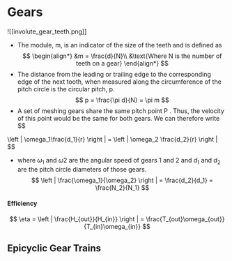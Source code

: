 # Gears
![[involute_gear_teeth.png]]
- The module, m, is an indicator of the size of the teeth and is defined as
$$
\begin{align*}
&m = \frac{d}{N}\\
&\text{Where N is the number of teeth on a gear}
\end{align*}
$$
- The distance from the leading or trailing edge to the corresponding edge of the next tooth, when measured along the circumference of the pitch circle is the circular pitch, p.
$$
p = \frac{\pi d}{N} = \pi m
$$
- A set of meshing gears share the same pitch point P . Thus, the velocity of this point would be the same for both gears. We can therefore write
$$

\left | \omega_1\frac{d_1}{r} \right | = \left | \omega_2 \frac{d_2}{r} \right |
$$
- where $\omega_1$ and $\omega2$ are the angular speed of gears 1 and 2 and $d_1$ and $d_2$ are the pitch circle diameters of those gears.
$$
\left | \frac{\omega_1}{\omega_2} \right | = \frac{d_2}{d_1} = \frac{N_2}{N_1}
$$
#### Efficiency
$$
\eta = \left | \frac{H_{out}}{H_{in}} \right | = \frac{T_{out}\omega_{out}}{T_{in}\omega_{in}}
$$
## Epicyclic Gear Trains
